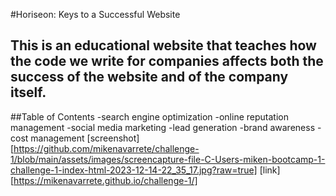 #Horiseon: Keys to a Successful Website
## This is an educational website that teaches how the code we write for companies affects both the success of the website and of the company itself.
##Table of Contents
    -search engine optimization
    -online reputation management
    -social media marketing
    -lead generation
    -brand awareness
    -cost management
[screenshot][https://github.com/mikenavarrete/challenge-1/blob/main/assets/images/screencapture-file-C-Users-miken-bootcamp-1-challenge-1-index-html-2023-12-14-22_35_17.jpg?raw=true]
[link][https://mikenavarrete.github.io/challenge-1/]